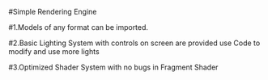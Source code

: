 #Simple Rendering Engine

#1.Models of any format can be imported.

#2.Basic Lighting System with controls on screen are provided use Code to modify and use more lights

#3.Optimized Shader System with no bugs in Fragment Shader
